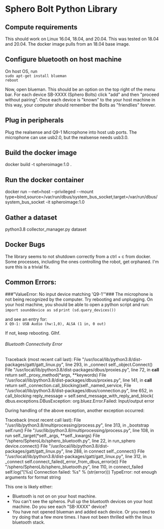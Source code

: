 # Sphero Bolt Python Library

## Compute requirements
This should work on Linux 16.04, 18.04, and 20.04. This was tested on 18.04 and 20.04. The docker image 
pulls from an 18.04 base image.

## Configure bluetooth on host machine
On host OS, run  
`sudo apt-get install blueman`  
`reboot`  

Now, open blueman. This should be an option on the top right of the menu bar. 
For each device SB-XXXX (Sphero Bolts) click "add" and then 
"proceed without pairing". Once each device is "known" to the your host machine
in this way, your computer should remember the Bolts as "friendlies" forever. 

## Plug in peripherals
Plug the realsense and Q9-1 Microphone into host usb ports. 
The microphone can use usb2.0, but the realsense needs usb3.0.

## Build the docker image
docker build -t spheroimage:1.0 .

## Run the docker container
docker run --net=host --privileged --mount type=bind,source=/var/run/dbus/system_bus_socket,target=/var/run/dbus/system_bus_socket -it spheroimage:1.0 

## Gather a dataset
python3.8 collector_manager.py dataset

## Docker Bugs
The library seems to not shutdown correctly from a ctrl + c from docker. Some processes,
including the ones controlling the robot, get orphaned. I'm sure this is a trivial fix.


## Common Errors:
###"ValueError: No input device matching 'Q9-1'"###
The microphone is not being recognized by the computer. Try rebooting and unplugging.
On your host machine, you should be able to open a python script and run:  
`import sounddevice as sd`
`print (sd.query_devices())`

and see an entry for:  
`X Q9-1: USB Audio (hw:1,0), ALSA (1 in, 0 out)`

If not, keep rebooting. Glhf.

###### Bluetooth Connectivity Error
Traceback (most recent call last):
  File "/usr/local/lib/python3.8/dist-packages/gatt/gatt_linux.py", line 293, in _connect
    self._object.Connect()
  File "/usr/local/lib/python3.8/dist-packages/dbus/proxies.py", line 72, in __call__
    return self._proxy_method(*args, **keywords)
  File "/usr/local/lib/python3.8/dist-packages/dbus/proxies.py", line 141, in __call__
    return self._connection.call_blocking(self._named_service,
  File "/usr/local/lib/python3.8/dist-packages/dbus/connection.py", line 652, in call_blocking
    reply_message = self.send_message_with_reply_and_block(
dbus.exceptions.DBusException: org.bluez.Error.Failed: Input/output error

During handling of the above exception, another exception occurred:

Traceback (most recent call last):
  File "/usr/lib/python3.8/multiprocessing/process.py", line 313, in _bootstrap
    self.run()
  File "/usr/lib/python3.8/multiprocessing/process.py", line 108, in run
    self._target(*self._args, **self._kwargs)
  File "/sphero/SpheroLib/sphero_bluetooth.py", line 22, in run_sphero
    device.connect()
  File "/usr/local/lib/python3.8/dist-packages/gatt/gatt_linux.py", line 288, in connect
    self._connect()
  File "/usr/local/lib/python3.8/dist-packages/gatt/gatt_linux.py", line 312, in _connect
    self.connect_failed(_error_from_dbus_error(e))
  File "/sphero/SpheroLib/sphero_bluetooth.py", line 110, in connect_failed
    self.log("[%s] Connection failed: %s" % (str(error)))
TypeError: not enough arguments for format string

This one is likely either:
* Bluetooth is not on on your host machine.
* You can't see the spheros. Pull up the bluetooth devices on your host machine.
Do you see each "SB-XXXX" device?
* You have not opened blueman and added each device. Or you need to try doing that a few more times.
I have not been thrilled with the linux bluetooth stack.

